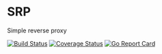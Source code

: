 # SRP
Simple reverse proxy

[![Build Status](https://github.com/dp0h/srp/workflows/build/badge.svg)](https://github.com/dp0h/srp/actions) [![Coverage Status](https://coveralls.io/repos/github/dp0h/srp/badge.svg?branch=master)](https://coveralls.io/github/dp0h/srp?branch=master) [![Go Report Card](https://goreportcard.com/badge/github.com/dp0h/srp)](https://goreportcard.com/report/github.com/dp0h/srp)


